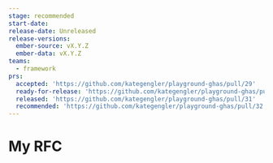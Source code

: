 ```yaml
---
stage: recommended
start-date:
release-date: Unreleased
release-versions:
  ember-source: vX.Y.Z
  ember-data: vX.Y.Z
teams:
  - framework
prs:
  accepted: 'https://github.com/kategengler/playground-ghas/pull/29'
  ready-for-release: 'https://github.com/kategengler/playground-ghas/pull/30'
  released: 'https://github.com/kategengler/playground-ghas/pull/31'
  recommended: 'https://github.com/kategengler/playground-ghas/pull/32'
---
```

# My RFC
